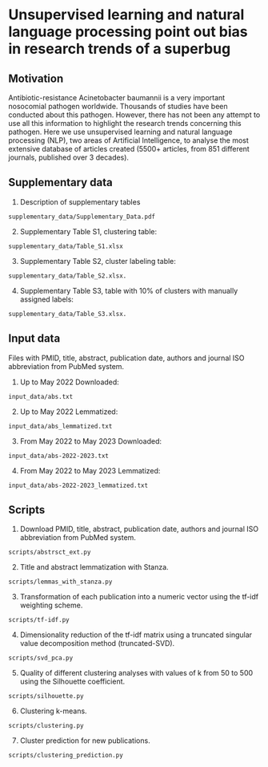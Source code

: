 # Unsupervised learning and natural language processing point out bias in research trends of a superbug 
## Motivation
Antibiotic-resistance Acinetobacter baumannii is a very important nosocomial pathogen worldwide. Thousands of studies have been conducted about this pathogen. However, there has not been any attempt to use all this information to highlight the research trends concerning this pathogen. Here we use unsupervised learning and natural language processing (NLP), two areas of Artificial Intelligence, to analyse the most extensive database of articles created (5500+ articles, from 851 different journals, published over 3 decades). 

## Supplementary data
1. Description of supplementary tables
```shell
supplementary_data/Supplementary_Data.pdf
```
2. Supplementary Table S1, clustering table: 
```shell
supplementary_data/Table_S1.xlsx
```
3. Supplementary Table S2, cluster labeling table: 
```shell
supplementary_data/Table_S2.xlsx. 
```
4. Supplementary Table S3, table with 10% of clusters with manually assigned labels: 
```shell
supplementary_data/Table_S3.xlsx.
```
## Input data
Files with PMID, title, abstract, publication date, authors and journal ISO
abbreviation from PubMed system.
1. Up to May 2022 Downloaded: 
```shell
input_data/abs.txt
```
2. Up to May 2022 Lemmatized: 
```shell
input_data/abs_lemmatized.txt
```
3. From May 2022 to May 2023 Downloaded: 
```shell
input_data/abs-2022-2023.txt 
```
4. From May 2022 to May 2023 Lemmatized: 
```shell
input_data/abs-2022-2023_lemmatized.txt 
```

##  Scripts
1. Download PMID, title, abstract, publication date, authors and journal ISO
abbreviation from PubMed system.
```shell
scripts/abstrsct_ext.py
```
2. Title and abstract lemmatization with Stanza.
```shell
scripts/lemmas_with_stanza.py
```
3. Transformation of each publication into a numeric vector using the tf-idf weighting scheme.
```shell
scripts/tf-idf.py
```
4. Dimensionality reduction of the tf-idf matrix using a truncated singular value decomposition method (truncated-SVD).
```shell
scripts/svd_pca.py
```
5. Quality of different clustering analyses with values of k from 50 to 500 using the Silhouette coefficient.
```shell
scripts/silhouette.py
```
6. Clustering k-means.
```shell
scripts/clustering.py
```
7. Cluster prediction for new publications.
```shell
scripts/clustering_prediction.py
```
